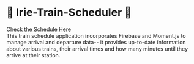 # :steam_locomotive: Irie-Train-Scheduler :tram:

[Check the Schedule Here](https://pfrancis113.github.io/trainScheduler/Index.html)
<br>
This train schedule application incorporates Firebase and Moment.js to manage arrival and departure data-- it provides up-to-date information about various trains, their arrival times and how many minutes until they arrive at their station.

